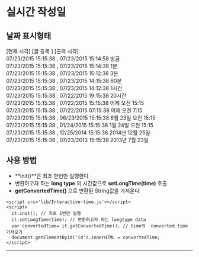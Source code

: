 실시간 작성일
============

날짜 표시형태
------------

>
[현재 시각]                 [글 등록 ]      [출력 시각]  
 07/23/2015 15:15:38 , 07/23/2015 15:14:58       방금  
 07/23/2015 15:15:38 , 07/23/2015 15:14:38       1분  
 07/23/2015 15:15:38 , 07/23/2015 15:12:38       3분  
 07/23/2015 15:15:38 , 07/23/2015 14:15:38       60분  
 07/23/2015 15:15:38 , 07/23/2015 14:12:38       1시간  
 07/23/2015 15:15:38 , 07/22/2015 19:15:38       20시간  
 07/23/2015 15:15:38 , 07/22/2015 15:15:38       어제 오전 15:15  
 07/23/2015 15:15:38 , 07/22/2015 07:15:38       어제 오전 7:15  
 07/23/2015 15:15:38 , 06/23/2015 15:15:38       6월 23일 오전 15:15  
 07/23/2015 15:15:38 , 01/24/2015 15:15:38       1월 24일 오전 15:15  
 07/23/2015 15:15:38 , 12/25/2014 15:15:38       2014년 12월 25일  
 07/23/2015 15:15:38 , 07/23/2013 15:15:38       2013년 7월 23일  
 
 
 
사용 방법
---------

- **init()**은 최초 한번만 실행한다
- 변환하고자 하는 **long type** 의 시간값으로 **setLongTime(time)** 호출
- **getConvertedTime()** 으로 변환된 String값을 가져온다.
 
```
<script src='lib/Interactive-time.js'></script>
<script>
  it.init(); // 최초 1번만 실행
  it.setLongTime(time); // 변환하고자 하는 longtype data
  var convertedTime= it.getConvertedTime(); // time의  converted time 가져오기
  document.getElementById('id').innerHTML = convertedTime;
</script>
```

------


